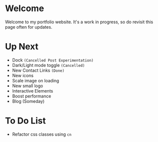 # Welcome
Welcome to my portfolio website. It's a work in progress, so do revisit this page often for updates.


# Up Next
- Dock `(Cancelled Post Experimentation)`
- Dark/Light mode toggle `(Cancelled)`
- New Contact Links `(Done)`
- New icons
- Scale image on loading
- New small logo
- Interactive Elements
- Boost performance
- Blog (Someday)

# To Do List
- Refactor css classes using `cn`
